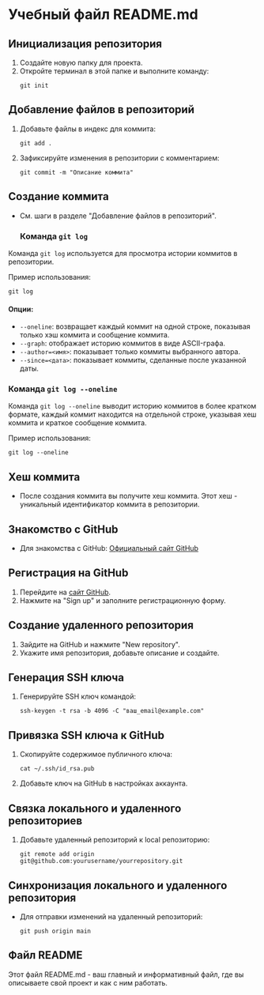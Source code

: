 # Учебный файл README.md

## Инициализация репозитория
1. Создайте новую папку для проекта.
2. Откройте терминал в этой папке и выполните команду:
   ```
   git init
   ```

## Добавление файлов в репозиторий
1. Добавьте файлы в индекс для коммита:
   ```
   git add .
   ```
2. Зафиксируйте изменения в репозитории с комментарием:
   ```
   git commit -m "Описание коммита"
   ```

## Создание коммита

- См. шаги в разделе "Добавление файлов в репозиторий".


  ### Команда `git log`

Команда `git log` используется для просмотра истории коммитов в репозитории.

Пример использования:
```
git log
```

#### Опции:
- `--oneline`: возвращает каждый коммит на одной строке, показывая только хэш коммита и сообщение коммита.
- `--graph`: отображает историю коммитов в виде ASCII-графа.
- `--author=<имя>`: показывает только коммиты выбранного автора.
- `--since=<дата>`: показывает коммиты, сделанные после указанной даты.

### Команда `git log --oneline`

Команда `git log --oneline` выводит историю коммитов в более кратком формате, каждый коммит находится на отдельной строке, указывая хеш коммита и краткое сообщение коммита.

Пример использования:
```
git log --oneline
```

## Хеш коммита
- После создания коммита вы получите хеш коммита. Этот хеш - уникальный идентификатор коммита в репозитории.

## Знакомство с GitHub
- Для знакомства с GitHub: [Официальный сайт GitHub](https://github.com/)

## Регистрация на GitHub
1. Перейдите на [сайт GitHub](https://github.com).
2. Нажмите на "Sign up" и заполните регистрационную форму.

## Создание удаленного репозитория
1. Зайдите на GitHub и нажмите "New repository".
2. Укажите имя репозитория, добавьте описание и создайте.

## Генерация SSH ключа
1. Генерируйте SSH ключ командой:
   ```
   ssh-keygen -t rsa -b 4096 -C "ваш_email@example.com"
   ```

## Привязка SSH ключа к GitHub
1. Скопируйте содержимое публичного ключа:
   ```
   cat ~/.ssh/id_rsa.pub
   ```
2. Добавьте ключ на GitHub в настройках аккаунта.

## Связка локального и удаленного репозиториев
1. Добавьте удаленный репозиторий к local репозиторию:
   ```
   git remote add origin git@github.com:yourusername/yourrepository.git
   ```

## Синхронизация локального и удаленного репозитория
- Для отправки изменений на удаленный репозиторий:
  ```
  git push origin main
  ```

## Файл README
Этот файл README.md - ваш главный и информативный файл, где вы описываете свой проект и как с ним работать.
